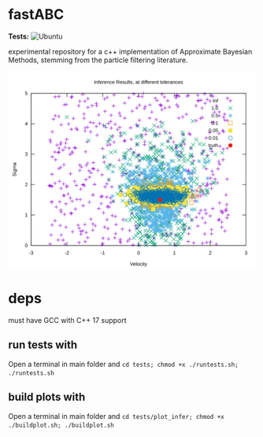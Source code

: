 # fastABC
**Tests:** 
![Ubuntu](https://github.com/francescoalemanno/fastABC/workflows/Ubuntu/badge.svg)


experimental repository for a c++ implementation of Approximate Bayesian Methods, stemming from the particle filtering literature.

![Alt text](./tests/plot_infer/plot.svg)

# deps
must have GCC with C++ 17 support

## run tests with
Open a terminal in main folder and
`cd tests; chmod +x ./runtests.sh; ./runtests.sh`

## build plots with
Open a terminal in main folder and
`cd tests/plot_infer; chmod +x ./buildplot.sh; ./buildplot.sh`

